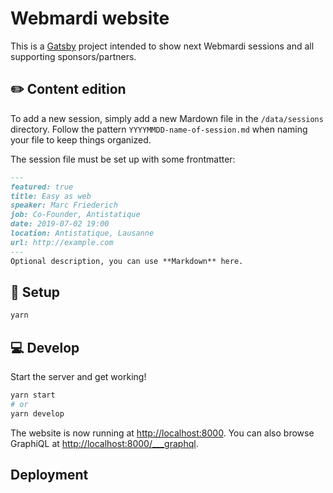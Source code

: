 # Webmardi website

This is a [Gatsby](https://www.gatsbyjs.org/) project intended to show next Webmardi sessions and all supporting sponsors/partners.

## ✏️ Content edition

To add a new session, simply add a new Mardown file in the `/data/sessions` directory. Follow the pattern `YYYYMMDD-name-of-session.md` when naming your file to keep things organized.

The session file must be set up with some frontmatter:

```markdown
---
featured: true
title: Easy as web
speaker: Marc Friederich
job: Co-Founder, Antistatique
date: 2019-07-02 19:00
location: Antistatique, Lausanne
url: http://example.com
---
Optional description, you can use **Markdown** here.
```

## 🚚 Setup

```bash
yarn
```

## 💻 Develop

Start the server and get working!

```bash
yarn start
# or
yarn develop
```

The website is now running at [http://localhost:8000](http://localhost:8000). You can also browse GraphiQL at [http://localhost:8000/___graphql](http://localhost:8000/___graphql).

## Deployment
